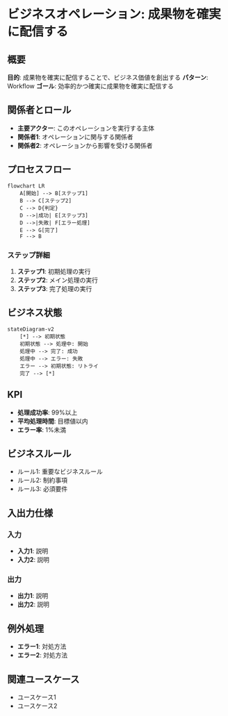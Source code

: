 # ビジネスオペレーション: 成果物を確実に配信する

## 概要
**目的**: 成果物を確実に配信することで、ビジネス価値を創出する
**パターン**: Workflow
**ゴール**: 効率的かつ確実に成果物を確実に配信する

## 関係者とロール
- **主要アクター**: このオペレーションを実行する主体
- **関係者1**: オペレーションに関与する関係者
- **関係者2**: オペレーションから影響を受ける関係者

## プロセスフロー

```mermaid
flowchart LR
    A[開始] --> B[ステップ1]
    B --> C[ステップ2]
    C --> D{判定}
    D -->|成功| E[ステップ3]
    D -->|失敗| F[エラー処理]
    E --> G[完了]
    F --> B
```

### ステップ詳細
1. **ステップ1**: 初期処理の実行
2. **ステップ2**: メイン処理の実行
3. **ステップ3**: 完了処理の実行

## ビジネス状態

```mermaid
stateDiagram-v2
    [*] --> 初期状態
    初期状態 --> 処理中: 開始
    処理中 --> 完了: 成功
    処理中 --> エラー: 失敗
    エラー --> 初期状態: リトライ
    完了 --> [*]
```

## KPI
- **処理成功率**: 99%以上
- **平均処理時間**: 目標値以内
- **エラー率**: 1%未満

## ビジネスルール
- ルール1: 重要なビジネスルール
- ルール2: 制約事項
- ルール3: 必須要件

## 入出力仕様

### 入力
- **入力1**: 説明
- **入力2**: 説明

### 出力
- **出力1**: 説明
- **出力2**: 説明

## 例外処理
- **エラー1**: 対処方法
- **エラー2**: 対処方法

## 関連ユースケース
- ユースケース1
- ユースケース2
